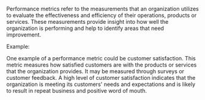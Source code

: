 Performance metrics refer to the measurements that an organization utilizes to evaluate the effectiveness and efficiency of their operations, products or services. These measurements provide insight into how well the organization is performing and help to identify areas that need improvement.

Example:

One example of a performance metric could be customer satisfaction. This metric measures how satisfied customers are with the products or services that the organization provides. It may be measured through surveys or customer feedback. A high level of customer satisfaction indicates that the organization is meeting its customers' needs and expectations and is likely to result in repeat business and positive word of mouth.